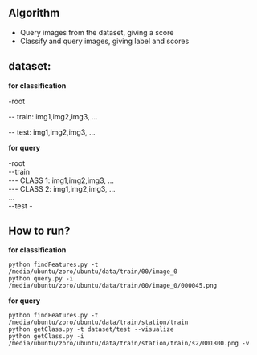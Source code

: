 ## Algorithm
- Query images from the dataset, giving a score
- Classify and query images, giving label and scores
## dataset: 
**for classification**

-root

  -- train: img1,img2,img3, ...
  
  -- test: img1,img2,img3, ...

**for query**

-root <br>
  --train <br>
       --- CLASS 1: img1,img2,img3, ... <br>
       --- CLASS 2: img1,img2,img3, ...<br>
       ... <br>
   --test - <br>
## How to run?
**for classification**
```
python findFeatures.py -t /media/ubuntu/zoro/ubuntu/data/train/00/image_0
python query.py -i /media/ubuntu/zoro/ubuntu/data/train/00/image_0/000045.png
```
**for query**

```
python findFeatures.py -t /media/ubuntu/zoro/ubuntu/data/train/station/train
python getClass.py -t dataset/test --visualize
python getClass.py -i /media/ubuntu/zoro/ubuntu/data/train/station/train/s2/001800.png -v
```
